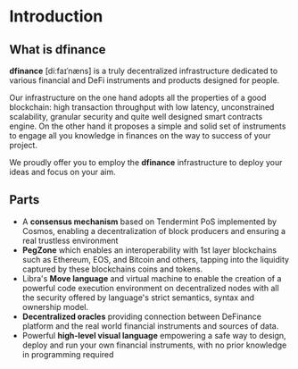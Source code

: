 # Introduction

## What is dfinance

**dfinance** \[diːfaɪˈnæns\] is a truly decentralized infrastructure dedicated to various financial and DeFi instruments and products designed for people.

Our infrastructure on the one hand adopts all the properties of a good blockchain: high transaction throughput with low latency, unconstrained scalability, granular security and quite well designed smart contracts engine. On the other hand it proposes a simple and solid set of instruments to engage all you knowledge in finances on the way to success of your project.

We proudly offer you to employ the **dfinance** infrastructure to deploy your ideas and focus on your aim.

## Parts

* A **consensus mechanism** based on Tendermint PoS implemented by Cosmos, enabling a decentralization of block producers and ensuring a real trustless environment
* **PegZone** which enables an interoperability with 1st layer blockchains such as Ethereum, EOS, and Bitcoin and others, tapping into the liquidity captured by these blockchains coins and tokens.
* Libra's **Move language** and virtual machine to enable the creation of a powerful code execution environment on decentralized nodes with all the security offered by language's strict semantics, syntax and ownership model.
* **Decentralized oracles** providing connection between DeFinance platform and the real world financial instruments and sources of data.
* Powerful **high-level visual language** empowering a safe way to design, deploy and run your own financial instruments, with no prior knowledge in programming required


